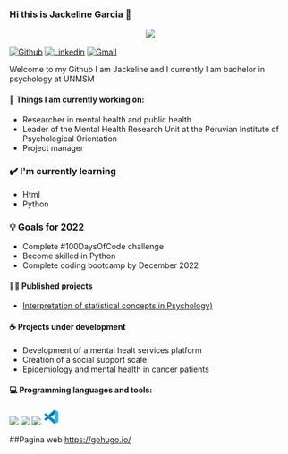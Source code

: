 ### Hi this is Jackeline Garcia 👋


<p align="center"><img src="https://animesher.com/orig/0/93/936/9368/animesher.com_wings-of-freedom-shingeki-no-kyojin-survey-corps-936894.gif"/></p>



[![Github](https://img.shields.io/badge/-Github-000?style=flat&logo=Github&logoColor=white)](https://github.com/JackelineGS)
[![Linkedin](https://img.shields.io/badge/-LinkedIn-blue?style=flat&logo=Linkedin&logoColor=white)](https://www.linkedin.com/in/jackeline-garcia-75a716170/)
[![Gmail](https://img.shields.io/badge/-Gmail-c14438?style=flat&logo=Gmail&logoColor=white)](mailto:jackeline.garcia1@unmsm.edu.pe)

Welcome to my Github I am Jackeline and I currently I am bachelor in psychology at UNMSM


#### 🌱 Things I am currently working on: 

- Researcher in mental health and public health
- Leader of the Mental Health Research Unit at the Peruvian Institute of Psychological Orientation
- Project manager   

### ✔️ I'm currently learning
- Html
- Python

### 💡 Goals for 2022
- Complete #100DaysOfCode challenge
- Become skilled in Python
- Complete coding bootcamp by December 2022

#### 👩‍💻 Published projects
- [Interpretation of statistical concepts in Psychology)](http://www.marianjournals.com/files/JPER_articles/JPER_29_1_2021/Tafur_Mendoza_et_al_JPER_2021_29_1_72_96.pdf)

#### ☕ Projects under development
- Development of a mental healt services platform
- Creation of a social support scale
- Epidemiology and mental health in cancer patients

#### :computer: Programming languages and tools: 

<code><img width="10%" src="https://www.vectorlogo.zone/logos/python/python-ar21.svg"></code>
<code><img width="8%" src="https://www.vectorlogo.zone/logos/r-project/r-project-icon.svg"></code>
<code><img width="10%" src="https://www.vectorlogo.zone/logos/git-scm/git-scm-ar21.svg"></code>
<code><img width="06%" src="https://raw.githubusercontent.com/sachinverma53121/sachinverma53121/master/icons/vsc.png"></code>
<br />

##Pagina web
https://gohugo.io/ 



